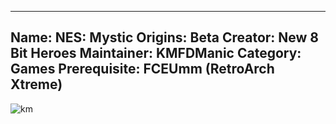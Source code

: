 -----------------------
Name: NES: Mystic Origins: Beta
Creator: New 8 Bit Heroes
Maintainer: KMFDManic
Category: Games
Prerequisite: FCEUmm (RetroArch Xtreme)
-----------------------
![km](https://i.imgur.com/TxiCOnS.png)
